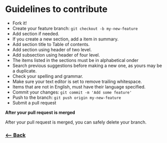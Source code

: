 # Guidelines to contribute

* Fork it!
* Create your feature branch: `git checkout -b my-new-feature`
* Add section if needed.
* If you create a new section, add a item in summary.
* Add section title to Table of contents.
* Add section using header of two level.
* Add subsection using header of four level.
* The items listed in the sections must be in alphabetical onder
* Search previous suggestions before making a new one, as yours may be a duplicate.
* Check your spelling and grammar.
* Make sure your text editor is set to remove trailing whitespace.
* Items that are not in English, must have their language specified.
* Commit your changes: `git commit -m 'Add some feature'`
* Push to the branch: `git push origin my-new-feature`
* Submit a pull request

**After your pull request is merged**

After your pull request is merged, you can safely delete your branch.

### [<-- Back](https://github.com/simoneas02/awesome-grid-layout/)
